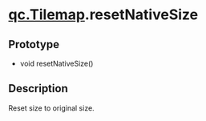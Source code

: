 # [qc.Tilemap](CTilemap.md).resetNativeSize

## Prototype
* void resetNativeSize()

## Description
Reset size to original size.
